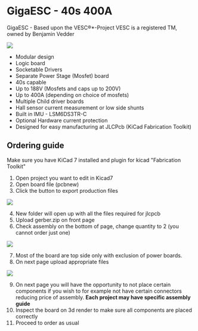 # GigaESC - 40s 400A

GigaESC - Based upon the VESC®*-Project VESC is a registered TM, owned by Benjamin Vedder

![](https://i.imgur.com/BsOo4ez.jpeg)

* Modular design
* Logic board
* Socketable Drivers
* Separate Power Stage (Mosfet) board
* 40s capable
* Up to 188V (Mosfets and caps up to 200V)
* Up to 400A (depending on choice of mosfets)
* Multiple Child driver boards
* Hall sensor current measurement or low side shunts
* Built in IMU - LSM6DS3TR-C
* Optional Hardware current protection
* Designed for easy manufacturing at JLCPcb (KiCad Fabrication Toolkit)

## Ordering guide

Make sure you have KiCad 7 installed and plugin for kicad "Fabrication Toolkit"

1. Open project you want to edit in Kicad7
2. Open board file (pcbnew)
3. Click the button to export production files

![](https://i.imgur.com/yZWsWwJ.png)

4. New folder will open up with all the files required for jlcpcb
5. Upload gerber.zip on front page
6. Check assembly on the bottom of page, change quantity to 2 (you cannot order just one)

![](https://i.imgur.com/IrUP7B3.png)

7. Most of the board are top side only with exclusion of power boards.
8. On next page upload appropriate files

![](https://i.imgur.com/OzQuEOi.png)

9. On next page you will have the opportunity to not place certain components if
you wish to for example not have certain connectors reducing price of assembly. 
**Each project may have specific assembly guide**
10. Inspect the board on 3d render to make sure all components are placed correctly
11. Proceed to order as usual
